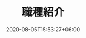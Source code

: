 ---
title:  "職種紹介"
date:   2020-08-05T15:53:27+06:00
draft: false
description: "This is Occupation description"
weight: 3
---